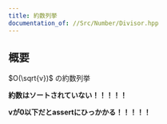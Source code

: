 ```yaml
---
title: 約数列挙
documentation_of: //Src/Number/Divisor.hpp
---
```


## 概要

$O(\sqrt{v})$ の約数列挙

**約数はソートされていない！！！！！**

**vが0以下だとassertにひっかかる！！！！！**
